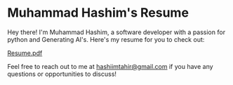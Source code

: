 # Muhammad Hashim's Resume
Hey there! I'm Muhammad Hashim, a software developer with a passion for python and Generating AI's. Here's my resume for you to check out:

[Resume.pdf](https://github.com/HashimThePassionate/Resume/blob/main/Muhammad%20Hashim.pdf)

Feel free to reach out to me at hashiimtahir@gmail.com if you have any questions or opportunities to discuss!
